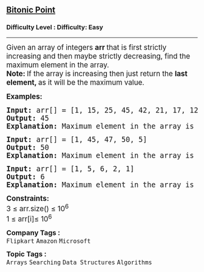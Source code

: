 <h2><a href="https://www.geeksforgeeks.org/problems/maximum-value-in-a-bitonic-array3001/1?page=1&category=Arrays,Hash&difficulty=Basic,Easy&status=unsolved&sortBy=submissions">Bitonic Point</a></h2><h3>Difficulty Level : Difficulty: Easy</h3><hr><div class="problems_problem_content__Xm_eO"><p><span style="font-size: 14pt;">Given an array of integers <strong>arr </strong>that&nbsp;is first strictly increasing and then maybe strictly decreasing,&nbsp;find the maximum element in the array.<br><strong>Note: </strong>If the array is increasing then just return the <strong>last element, </strong>as it will be the maximum value.</span></p>
<p><span style="font-size: 14pt;"><strong>Examples:</strong></span></p>
<pre><span style="font-size: 14pt;"><strong>Input: </strong>arr[] = [1, 15, 25, 45, 42, 21, 17, 12, 11]
<strong>Output:</strong> 45
<strong>Explanation:</strong> Maximum element in the array is 45.</span></pre>
<pre><span style="font-size: 14pt;"><strong>Input: </strong>arr[] = [1, 45, 47, 50, 5]
<strong>Output:</strong> 50
<strong>Explanation:</strong> Maximum element in the array is 50.<br></span></pre>
<pre><span style="font-size: 14pt;"><strong>Input: </strong>arr[] = [1, 5, 6, 2, 1]
<strong>Output:</strong> 6
<strong>Explanation:</strong> Maximum element in the array is 6.</span></pre>
<p><span style="font-size: 14pt;"><strong>Constraints:</strong><br>3 ≤ arr.size() ≤ 10<sup>6</sup><br>1 ≤ arr[i]≤ 10<sup>6</sup></span></p></div><p><span style=font-size:18px><strong>Company Tags : </strong><br><code>Flipkart</code>&nbsp;<code>Amazon</code>&nbsp;<code>Microsoft</code>&nbsp;<br><p><span style=font-size:18px><strong>Topic Tags : </strong><br><code>Arrays</code>&nbsp;<code>Searching</code>&nbsp;<code>Data Structures</code>&nbsp;<code>Algorithms</code>&nbsp;